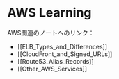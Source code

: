 # AWS Learning

AWS関連のノートへのリンク：

- [[ELB_Types_and_Differences]]
- [[CloudFront_and_Signed_URLs]]
- [[Route53_Alias_Records]]
- [[Other_AWS_Services]]

